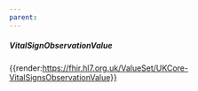 ```yaml
---
parent: 
---
```

##### VitalSignObservationValue

{{render:https://fhir.hl7.org.uk/ValueSet/UKCore-VitalSignsObservationValue}}
